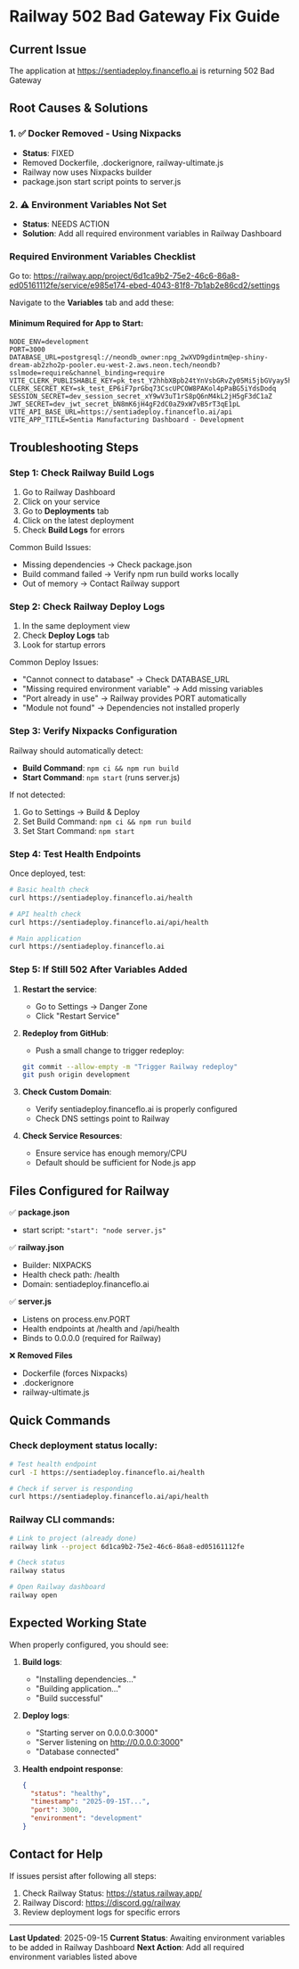 # Railway 502 Bad Gateway Fix Guide

## Current Issue
The application at https://sentiadeploy.financeflo.ai is returning 502 Bad Gateway

## Root Causes & Solutions

### 1. ✅ Docker Removed - Using Nixpacks
- **Status**: FIXED
- Removed Dockerfile, .dockerignore, railway-ultimate.js
- Railway now uses Nixpacks builder
- package.json start script points to server.js

### 2. ⚠️ Environment Variables Not Set
- **Status**: NEEDS ACTION
- **Solution**: Add all required environment variables in Railway Dashboard

### Required Environment Variables Checklist

Go to: https://railway.app/project/6d1ca9b2-75e2-46c6-86a8-ed05161112fe/service/e985e174-ebed-4043-81f8-7b1ab2e86cd2/settings

Navigate to the **Variables** tab and add these:

#### Minimum Required for App to Start:
```
NODE_ENV=development
PORT=3000
DATABASE_URL=postgresql://neondb_owner:npg_2wXVD9gdintm@ep-shiny-dream-ab2zho2p-pooler.eu-west-2.aws.neon.tech/neondb?sslmode=require&channel_binding=require
VITE_CLERK_PUBLISHABLE_KEY=pk_test_Y2hhbXBpb24tYnVsbGRvZy05Mi5jbGVyay5hY2NvdW50cy5kZXYk
CLERK_SECRET_KEY=sk_test_EP6iF7prGbq73CscUPCOW8PAKol4pPaBG5iYdsDodq
SESSION_SECRET=dev_session_secret_xY9wV3uT1rS8pQ6nM4kL2jH5gF3dC1aZ
JWT_SECRET=dev_jwt_secret_bN8mK6jH4gF2dC0aZ9xW7vB5rT3qE1pL
VITE_API_BASE_URL=https://sentiadeploy.financeflo.ai/api
VITE_APP_TITLE=Sentia Manufacturing Dashboard - Development
```

## Troubleshooting Steps

### Step 1: Check Railway Build Logs
1. Go to Railway Dashboard
2. Click on your service
3. Go to **Deployments** tab
4. Click on the latest deployment
5. Check **Build Logs** for errors

Common Build Issues:
- Missing dependencies → Check package.json
- Build command failed → Verify npm run build works locally
- Out of memory → Contact Railway support

### Step 2: Check Railway Deploy Logs
1. In the same deployment view
2. Check **Deploy Logs** tab
3. Look for startup errors

Common Deploy Issues:
- "Cannot connect to database" → Check DATABASE_URL
- "Missing required environment variable" → Add missing variables
- "Port already in use" → Railway provides PORT automatically
- "Module not found" → Dependencies not installed properly

### Step 3: Verify Nixpacks Configuration
Railway should automatically detect:
- **Build Command**: `npm ci && npm run build`
- **Start Command**: `npm start` (runs server.js)

If not detected:
1. Go to Settings → Build & Deploy
2. Set Build Command: `npm ci && npm run build`
3. Set Start Command: `npm start`

### Step 4: Test Health Endpoints
Once deployed, test:
```bash
# Basic health check
curl https://sentiadeploy.financeflo.ai/health

# API health check
curl https://sentiadeploy.financeflo.ai/api/health

# Main application
curl https://sentiadeploy.financeflo.ai
```

### Step 5: If Still 502 After Variables Added

1. **Restart the service**:
   - Go to Settings → Danger Zone
   - Click "Restart Service"

2. **Redeploy from GitHub**:
   - Push a small change to trigger redeploy:
   ```bash
   git commit --allow-empty -m "Trigger Railway redeploy"
   git push origin development
   ```

3. **Check Custom Domain**:
   - Verify sentiadeploy.financeflo.ai is properly configured
   - Check DNS settings point to Railway

4. **Check Service Resources**:
   - Ensure service has enough memory/CPU
   - Default should be sufficient for Node.js app

## Files Configured for Railway

✅ **package.json**
- start script: `"start": "node server.js"`

✅ **railway.json**
- Builder: NIXPACKS
- Health check path: /health
- Domain: sentiadeploy.financeflo.ai

✅ **server.js**
- Listens on process.env.PORT
- Health endpoints at /health and /api/health
- Binds to 0.0.0.0 (required for Railway)

❌ **Removed Files**
- Dockerfile (forces Nixpacks)
- .dockerignore
- railway-ultimate.js

## Quick Commands

### Check deployment status locally:
```bash
# Test health endpoint
curl -I https://sentiadeploy.financeflo.ai/health

# Check if server is responding
curl https://sentiadeploy.financeflo.ai/api/health
```

### Railway CLI commands:
```bash
# Link to project (already done)
railway link --project 6d1ca9b2-75e2-46c6-86a8-ed05161112fe

# Check status
railway status

# Open Railway dashboard
railway open
```

## Expected Working State

When properly configured, you should see:

1. **Build logs**:
   - "Installing dependencies..."
   - "Building application..."
   - "Build successful"

2. **Deploy logs**:
   - "Starting server on 0.0.0.0:3000"
   - "Server listening on http://0.0.0.0:3000"
   - "Database connected"

3. **Health endpoint response**:
   ```json
   {
     "status": "healthy",
     "timestamp": "2025-09-15T...",
     "port": 3000,
     "environment": "development"
   }
   ```

## Contact for Help

If issues persist after following all steps:
1. Check Railway Status: https://status.railway.app/
2. Railway Discord: https://discord.gg/railway
3. Review deployment logs for specific errors

---

**Last Updated**: 2025-09-15
**Current Status**: Awaiting environment variables to be added in Railway Dashboard
**Next Action**: Add all required environment variables listed above